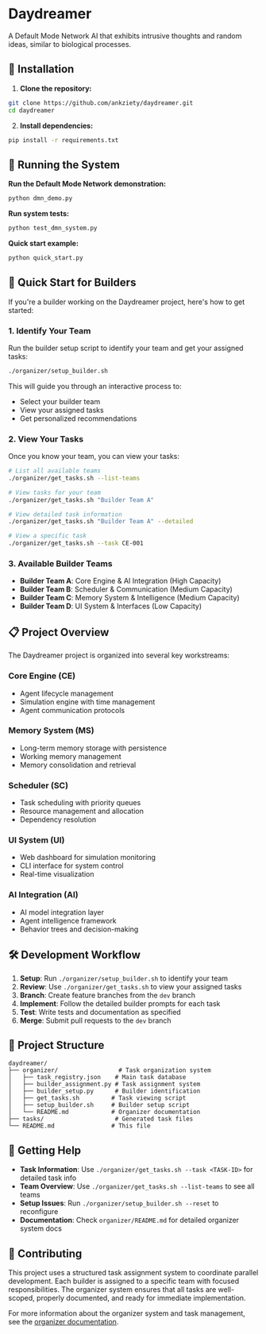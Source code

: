 # Daydreamer

A Default Mode Network AI that exhibits intrusive thoughts and random ideas, similar to biological processes.

## 🚀 Installation

1. **Clone the repository:**
```bash
git clone https://github.com/ankziety/daydreamer.git
cd daydreamer
```

2. **Install dependencies:**
```bash
pip install -r requirements.txt
```

## 🏃 Running the System

**Run the Default Mode Network demonstration:**
```bash
python dmn_demo.py
```

**Run system tests:**
```bash
python test_dmn_system.py
```

**Quick start example:**
```bash
python quick_start.py
```

## 🚀 Quick Start for Builders

If you're a builder working on the Daydreamer project, here's how to get started:

### 1. Identify Your Team
Run the builder setup script to identify your team and get your assigned tasks:

```bash
./organizer/setup_builder.sh
```

This will guide you through an interactive process to:
- Select your builder team
- View your assigned tasks
- Get personalized recommendations

### 2. View Your Tasks
Once you know your team, you can view your tasks:

```bash
# List all available teams
./organizer/get_tasks.sh --list-teams

# View tasks for your team
./organizer/get_tasks.sh "Builder Team A"

# View detailed task information
./organizer/get_tasks.sh "Builder Team A" --detailed

# View a specific task
./organizer/get_tasks.sh --task CE-001
```

### 3. Available Builder Teams

- **Builder Team A**: Core Engine & AI Integration (High Capacity)
- **Builder Team B**: Scheduler & Communication (Medium Capacity)
- **Builder Team C**: Memory System & Intelligence (Medium Capacity)
- **Builder Team D**: UI System & Interfaces (Low Capacity)

## 📋 Project Overview

The Daydreamer project is organized into several key workstreams:

### Core Engine (CE)
- Agent lifecycle management
- Simulation engine with time management
- Agent communication protocols

### Memory System (MS)
- Long-term memory storage with persistence
- Working memory management
- Memory consolidation and retrieval

### Scheduler (SC)
- Task scheduling with priority queues
- Resource management and allocation
- Dependency resolution

### UI System (UI)
- Web dashboard for simulation monitoring
- CLI interface for system control
- Real-time visualization

### AI Integration (AI)
- AI model integration layer
- Agent intelligence framework
- Behavior trees and decision-making

## 🛠️ Development Workflow

1. **Setup**: Run `./organizer/setup_builder.sh` to identify your team
2. **Review**: Use `./organizer/get_tasks.sh` to view your assigned tasks
3. **Branch**: Create feature branches from the `dev` branch
4. **Implement**: Follow the detailed builder prompts for each task
5. **Test**: Write tests and documentation as specified
6. **Merge**: Submit pull requests to the `dev` branch

## 📁 Project Structure

```
daydreamer/
├── organizer/                 # Task organization system
│   ├── task_registry.json    # Main task database
│   ├── builder_assignment.py # Task assignment system
│   ├── builder_setup.py      # Builder identification
│   ├── get_tasks.sh         # Task viewing script
│   ├── setup_builder.sh     # Builder setup script
│   └── README.md            # Organizer documentation
├── tasks/                    # Generated task files
└── README.md                # This file
```

## 🎯 Getting Help

- **Task Information**: Use `./organizer/get_tasks.sh --task <TASK-ID>` for detailed task info
- **Team Overview**: Use `./organizer/get_tasks.sh --list-teams` to see all teams
- **Setup Issues**: Run `./organizer/setup_builder.sh --reset` to reconfigure
- **Documentation**: Check `organizer/README.md` for detailed organizer system docs

## 🌟 Contributing

This project uses a structured task assignment system to coordinate parallel development. Each builder is assigned to a specific team with focused responsibilities. The organizer system ensures that all tasks are well-scoped, properly documented, and ready for immediate implementation.

For more information about the organizer system and task management, see the [organizer documentation](organizer/README.md).

